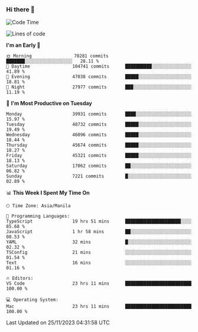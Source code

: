 ### Hi there 👋

<!--START_SECTION:waka-->
![Code Time](http://img.shields.io/badge/Code%20Time-4%2C578%20hrs%205%20mins-blue)

![Lines of code](https://img.shields.io/badge/From%20Hello%20World%20I%27ve%20Written-106.8%20million%20lines%20of%20code-blue)

**I'm an Early 🐤** 

```text
🌞 Morning                70281 commits       ███████░░░░░░░░░░░░░░░░░░   28.11 % 
🌆 Daytime                104741 commits      ██████████░░░░░░░░░░░░░░░   41.89 % 
🌃 Evening                47038 commits       █████░░░░░░░░░░░░░░░░░░░░   18.81 % 
🌙 Night                  27977 commits       ███░░░░░░░░░░░░░░░░░░░░░░   11.19 % 
```
📅 **I'm Most Productive on Tuesday** 

```text
Monday                   39931 commits       ████░░░░░░░░░░░░░░░░░░░░░   15.97 % 
Tuesday                  48732 commits       █████░░░░░░░░░░░░░░░░░░░░   19.49 % 
Wednesday                46096 commits       █████░░░░░░░░░░░░░░░░░░░░   18.44 % 
Thursday                 45674 commits       █████░░░░░░░░░░░░░░░░░░░░   18.27 % 
Friday                   45321 commits       █████░░░░░░░░░░░░░░░░░░░░   18.13 % 
Saturday                 17062 commits       ██░░░░░░░░░░░░░░░░░░░░░░░   06.82 % 
Sunday                   7221 commits        █░░░░░░░░░░░░░░░░░░░░░░░░   02.89 % 
```


📊 **This Week I Spent My Time On** 

```text
🕑︎ Time Zone: Asia/Manila

💬 Programming Languages: 
TypeScript               19 hrs 51 mins      █████████████████████░░░░   85.68 % 
JavaScript               1 hr 58 mins        ██░░░░░░░░░░░░░░░░░░░░░░░   08.53 % 
YAML                     32 mins             █░░░░░░░░░░░░░░░░░░░░░░░░   02.32 % 
TSConfig                 21 mins             ░░░░░░░░░░░░░░░░░░░░░░░░░   01.54 % 
Text                     16 mins             ░░░░░░░░░░░░░░░░░░░░░░░░░   01.16 % 

🔥 Editors: 
VS Code                  23 hrs 11 mins      █████████████████████████   100.00 % 

💻 Operating System: 
Mac                      23 hrs 11 mins      █████████████████████████   100.00 % 
```


 Last Updated on 25/11/2023 04:31:58 UTC
<!--END_SECTION:waka-->


<!--
**rad182/rad182** is a ✨ _special_ ✨ repository because its `README.md` (this file) appears on your GitHub profile.

Here are some ideas to get you started:

- 🔭 I’m currently working on ...
- 🌱 I’m currently learning ...
- 👯 I’m looking to collaborate on ...
- 🤔 I’m looking for help with ...
- 💬 Ask me about ...
- 📫 How to reach me: ...
- 😄 Pronouns: ...
- ⚡ Fun fact: ...
-->
